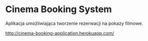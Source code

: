 # Cinema Booking System

Aplikacja umożliwiająca tworzenie rezerwacji na pokazy filmowe.

http://cinema-booking-application.herokuapp.com/

